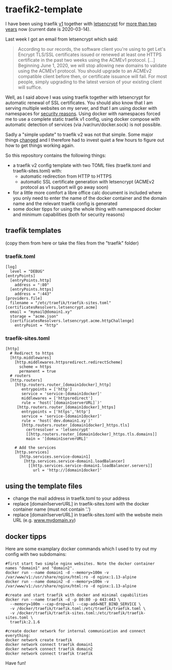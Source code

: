 # traefik2-template

I have been using traefik [v1](https://docs.traefik.io/v1.7/) together with [letsencrypt](https://letsencrypt.org/) for [more than two years](https://www.facebook.com/Oregami.org/photos/a.193090257436658/1598428220236181/?type=1&theater) now (current date is 2020-03-14).

Last week I got an email from letsencrypt which said:

> According to our records, the software client you're using to get Let's
Encrypt TLS/SSL certificates issued or renewed at least one HTTPS certificate
in the past two weeks using the ACMEv1 protocol.  [...]
> Beginning June 1, 2020, we will stop allowing new domains to validate using
the ACMEv1 protocol. You should upgrade to an ACMEv2 compatible client before
then, or certificate issuance will fail. For most people, simply upgrading to
the latest version of your existing client will suffice.

Well, as I said above I was using traefik together with letsencrypt for automatic renewal of SSL certificates. You should also know that I am serving multiple websites on my server, and that I am using docker with namespaces for [security reasons](https://docs.docker.com/engine/security/userns-remap/). Using docker with namespaces forced me to use a complete static traefik v1 config, using docker compose with automatic detection of services (via /var/run/docker.sock) is not possible.

Sadly a "simple update" to traefik v2 was not that simple. Some major things [changed](https://docs.traefik.io/migration/v1-to-v2/) and I therefore had to invest quiet a few hours to figure out how to get things working again.

So this repository contains the following things:

- a traefik v2 config template with two TOML files (traefik.toml and traefik-sites.toml) with:
  - automatic redirection from HTTP to HTTPS
  - automatic SSL certificate generation with letsencrypt (ACMEv2 protocol as v1 support will go away soon)
- for a little more comfort a libre office calc document is included where you only need to enter the name of the docker container and the domain name and the relevant traefik config is generated
- some docker tipps for using the whole thing with namespaced docker and minimum capabilities (both for security reasons)

## traefik templates
(copy them from here or take the files from the "traefik" folder)

### traefik.toml
	[log]
	  level = "DEBUG"
	[entryPoints]
	  [entryPoints.http]
		address = ":80"
	  [entryPoints.https]
		address = ":443"
	[providers.file]
	  filename = "/etc/traefik/traefik-sites.toml"
	[certificatesResolvers.letsencrypt.acme]
	  email = "mymail@domain1.xy"
	  storage = "acme.json"
	  [certificatesResolvers.letsencrypt.acme.httpChallenge]
		entryPoint = "http"
    
    
### traefik-sites.toml

	[http]
	  # Redirect to https
	  [http.middlewares]
		[http.middlewares.httpsredirect.redirectScheme]
		  scheme = https
		  permanent = true
	  # routers
	  [http.routers]
		[http.routers.router_[domain1docker]_http]
		   entrypoints = ['http']
		   service = 'service-[domain1docker]'
		   middlewares = ['httpsredirect']
		   rule = 'host(`[domain1serverURL]`)'
		 [http.routers.router_[domain1docker]_https]
		   entrypoints = ['https','http']
		   service = 'service-[domain1docker]'
		   rule = 'host(`dev.domain1.xy`)'
		   [http.routers.router_[domain1docker]_https.tls]
			 certresolver = 'letsencrypt'
			 [[http.routers.router_[domain1docker]_https.tls.domains]]
			 main = '[domain1serverURL]'
       
		# Add the services
		[http.services]
		  [http.services.service-domain1]
			[http.services.service-domain1.loadBalancer]
			  [[http.services.service-domain1.loadBalancer.servers]]
				url = 'http://[domain1docker]'

## using the template files
- change the mail address in traefik.toml to your address
- replace [domain1serverURL] in traefik-sites.toml with the docker container name (must not contain '.')
- replace [domain1serverURL] in traefik-sites.toml with the website mein URL (e.g. www.mydomain.xy)


## docker tipps

Here are some examplary docker commands which I used to try out my config with two subdomains:

    #first start two simple nginx websites. Note the docker container names "domain1" and "domain2".
    docker run --name domain1 -d --memory=100m -v /var/www/v1:/usr/share/nginx/html:ro -d nginx:1.13-alpine
    docker run --name domain2 -d --memory=100m -v /var/www/v1:/usr/share/nginx/html:ro -d nginx:1.13-alpine

    #create and start traefik with docker and minimal capabilities
    docker run --name traefik -d -p 80:80 -p 443:443 \
      --memory=100m --cap-drop=all --cap-add=NET_BIND_SERVICE \
      -v /docker/traefik/traefik.toml:/etc/traefik/traefik.toml \
      -v /docker/traefik/traefik-sites.toml:/etc/traefik/traefik-sites.toml \
      traefik:2.1.6

    #create docker network for internal communication and connect everything:
    docker network create traefik
    docker network connect traefik domain1
    docker network connect traefik domain2
    docker network connect traefik traefik

Have fun!
